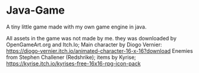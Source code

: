 # Java-Game
A tiny little game made with my own game engine in java.

All assets in the game was not made by me. they was downloaded by OpenGameArt.org and Itch.Io;
Main character by Diogo Vernier:
https://diogo-vernier.itch.io/animated-character-16-x-16?download
Enemies from Stephen Challener (Redshrike);
items by Kyrise;
https://kyrise.itch.io/kyrises-free-16x16-rpg-icon-pack
